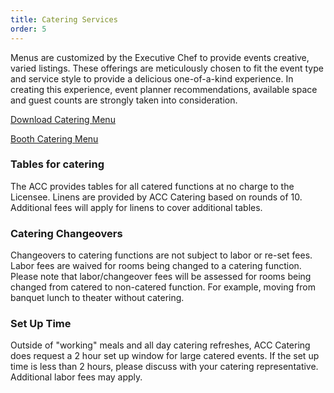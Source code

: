 ```yaml
---
title: Catering Services
order: 5
---
```


Menus are customized by the Executive Chef to provide events creative, varied listings. These offerings are meticulously chosen to fit the event type and service style to provide a delicious one-of-a-kind experience. In creating this experience, event planner recommendations, available space and guest counts are strongly taken into consideration.

[Download Catering Menu](https://assets.austinconventioncenter.com/2024/2024_ACC_Catering_Menu.pdf)

[Booth Catering Menu](https://assets.austinconventioncenter.com/2023/Booth_Catering_Menu_2023.pdf)

### Tables for catering

The ACC provides tables for all catered functions at no charge to the Licensee.   Linens are provided by ACC Catering based on rounds of 10.  Additional fees will apply for linens to cover additional tables.

### Catering Changeovers

Changeovers to catering functions are not subject to labor or re-set fees. Labor fees are waived for rooms being changed to a catering function. Please note that labor/changeover fees will be assessed for rooms being changed from catered to non-catered function. For example, moving from banquet lunch to theater without catering.

### Set Up Time

Outside of "working" meals and all day catering refreshes, ACC Catering does request a 2 hour set up window for large catered events.  If the set up time is less than 2 hours, please discuss with your catering representative.  Additional labor fees may apply.
